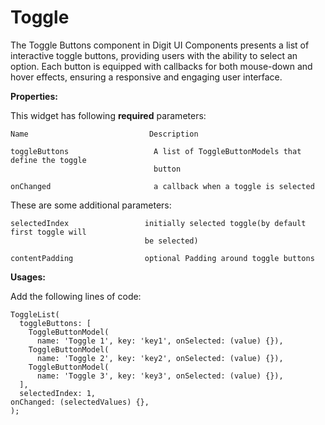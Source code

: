 # Toggle

The Toggle Buttons component in Digit UI Components presents a list of interactive toggle buttons, providing users with the ability to select an option. Each button is equipped with callbacks for both mouse-down and hover effects, ensuring a responsive and engaging user interface.

**Properties:**

This widget has following **required** parameters:

```
Name                           Description
```

```
toggleButtons                   A list of ToggleButtonModels that define the toggle 
                                button
```

```
onChanged                       a callback when a toggle is selected
```

These are some additional parameters:

```
selectedIndex                 initially selected toggle(by default first toggle will 
                              be selected)
```

```
contentPadding                optional Padding around toggle buttons
```

**Usages:**

Add the following lines of code:

```
ToggleList(
  toggleButtons: [
    ToggleButtonModel(
      name: 'Toggle 1', key: 'key1', onSelected: (value) {}),
    ToggleButtonModel(
      name: 'Toggle 2', key: 'key2', onSelected: (value) {}),
    ToggleButtonModel(
      name: 'Toggle 3', key: 'key3', onSelected: (value) {}),
  ],
  selectedIndex: 1,
onChanged: (selectedValues) {},
);
```
